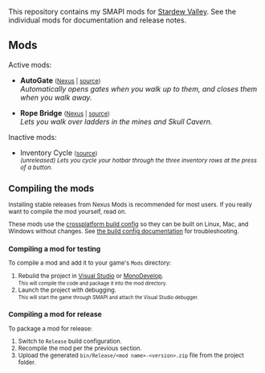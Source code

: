 ﻿﻿This repository contains my SMAPI mods for [Stardew Valley](http://stardewvalley.net/). See the
individual mods for documentation and release notes.

## Mods
Active mods:
* **AutoGate** <small>([Nexus](https://www.nexusmods.com/stardewvalley/mods/820) | [source](AutoGate))</small>  
  _Automatically opens gates when you walk up to them, and closes them when you walk away._

* **Rope Bridge** <small>([Nexus](https://www.nexusmods.com/stardewvalley/mods/824) | [source](RopeBridge))</small>  
  _Lets you walk over ladders in the mines and Skull Cavern._

Inactive mods:
* Inventory Cycle <small>([source](InventoryCycle))  
  _(unreleased) Lets you cycle your hotbar through the three inventory rows at the press of a
  button._

## Compiling the mods
Installing stable releases from Nexus Mods is recommended for most users. If you really want to
compile the mod yourself, read on.

These mods use the [crossplatform build config](https://www.nuget.org/packages/Pathoschild.Stardew.ModBuildConfig)
so they can be built on Linux, Mac, and Windows without changes. See [the build config documentation](https://www.nuget.org/packages/Pathoschild.Stardew.ModBuildConfig)
for troubleshooting.

### Compiling a mod for testing
To compile a mod and add it to your game's `Mods` directory:

1. Rebuild the project in [Visual Studio](https://www.visualstudio.com/vs/community/) or [MonoDevelop](https://www.monodevelop.com/).  
   <small>This will compile the code and package it into the mod directory.</small>
2. Launch the project with debugging.  
   <small>This will start the game through SMAPI and attach the Visual Studio debugger.</small>

### Compiling a mod for release
To package a mod for release:

1. Switch to `Release` build configuration.
2. Recompile the mod per the previous section.
3. Upload the generated `bin/Release/<mod name>-<version>.zip` file from the project folder.
